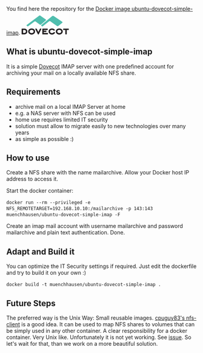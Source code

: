 You find here the repository for the [Docker image ubuntu-dovecot-simple-imap](https://registry.hub.docker.com/u/muenchhausen/ubuntu-dovecot-simple-imap).
![dovecot](logo.png)

## What is ubuntu-dovecot-simple-imap
It is a simple [Dovecot](www.dovecot.org) IMAP server with one predefined account for archiving your mail on a locally available NFS share. 


## Requirements
* archive mail on a local IMAP Server at home
* e.g. a NAS server with NFS can be used
* home use requires limited IT security
* solution must allow to migrate easily to new technologies over many years
* as simple as possible :)

## How to use
Create a NFS share with the name mailarchive. Allow your Docker host IP address to access it. 

Start the docker container:  

    docker run --rm --privileged -e NFS_REMOTETARGET=192.168.10.10:/mailarchive -p 143:143 muenchhausen/ubuntu-dovecot-simple-imap -F

Create an imap mail account with username mailarchive and password mailarchive and plain text authentication. Done.

## Adapt and Build it
You can optimize the IT Security settings if required. Just edit the dockerfile and try to build it on your own :)

    docker build -t muenchhausen/ubuntu-dovecot-simple-imap .

## Future Steps
The preferred way is the Unix Way: Small reusable images. [cpuguy83's nfs-client](https://registry.hub.docker.com/u/cpuguy83/nfs-client/) is a good idea. It can be used to map NFS shares to volumes that can be simply used in any other container. A clear responsibility for a docker container. Very Unix like. Unfortunately it is not yet working. See [issue](https://github.com/docker/docker/issues/4213). So let's wait for that, than we work on a more beautiful solution. 

